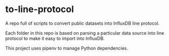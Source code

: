 # to-line-protocol
A repo full of scripts to convert public datasets into InfluxDB line protocol.

Each folder in this repo is based on parsing a particular data source into line protocol to make it easy to import into InfluxDB.

This project uses pipenv to manage Python dependencies.
